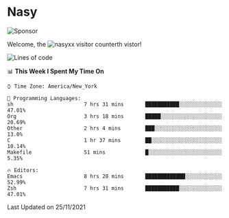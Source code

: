 # Nasy

<!--
<p align="center">
<img height="200" src="https://github-readme-stats.vercel.app/api?username=nasyxx&count_private=true&show_icons=true&theme=dracula&include_all_commits=true"/>
<img height="200" src="https://github-readme-stats.vercel.app/api/top-langs/?username=nasyxx&theme=dracula&hide=html,jupyter+notebook&count_private=true&show_icons=true"/>
</p>

  
----------------
-->

![Sponsor](https://img.shields.io/static/v1.svg?label=Sponsor&message=%E2%9D%A4&logo=GitHub&style=flat&color=pink)
 
Welcome, the ![nasyxx visitor counter](https://count.getloli.com/get/@nasyxx?theme=rule34)th vistor!
 
<!--START_SECTION:waka-->
![Lines of code](https://img.shields.io/badge/From%20Hello%20World%20I%27ve%20Written-5.4%20million%20lines%20of%20code-blue)

📊 **This Week I Spent My Time On** 

```text
⌚︎ Time Zone: America/New_York

💬 Programming Languages: 
sh                       7 hrs 31 mins       ███████████░░░░░░░░░░░░░░   47.01% 
Org                      3 hrs 18 mins       █████░░░░░░░░░░░░░░░░░░░░   20.69% 
Other                    2 hrs 4 mins        ███░░░░░░░░░░░░░░░░░░░░░░   13.0% 
C                        1 hr 37 mins        ██░░░░░░░░░░░░░░░░░░░░░░░   10.14% 
Makefile                 51 mins             █░░░░░░░░░░░░░░░░░░░░░░░░   5.35%

🔥 Editors: 
Emacs                    8 hrs 28 mins       █████████████░░░░░░░░░░░░   52.99% 
Zsh                      7 hrs 31 mins       ███████████░░░░░░░░░░░░░░   47.01%

```


 Last Updated on 25/11/2021
<!--END_SECTION:waka-->

<!-- ![visitors](https://visitor-badge.laobi.icu/badge?page_id=nasyxx.nasyxx) -->
